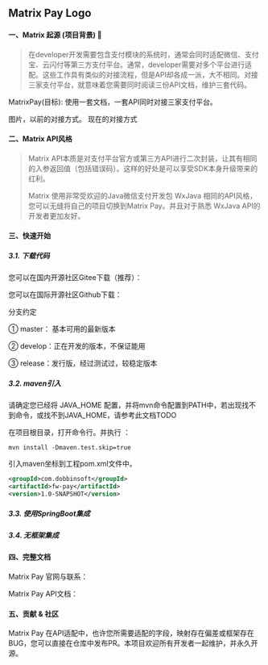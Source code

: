 ## Matrix Pay Logo

#### 一、Matrix 起源 (项目背景) 🍭 

> 在developer开发需要包含支付模块的系统时，通常会同时适配微信、支付宝、云闪付等第三方支付平台。通常，developer需要对多个平台进行适配。这些工作具有类似的对接流程，但是API却各成一派，大不相同。对接三家支付平台，就意味着您需要同时阅读三份API文档，维护三套代码。

MatrixPay(目标): 使用一套文档，一套API同时对接三家支付平台。

图片，以前的对接方式。 现在的对接方式

#### 二、Matrix API风格

> Matrix API本质是对支付平台官方或第三方API进行二次封装，让其有相同的入参返回值（包括错误码）。这样的好处是可以享受SDK本身升级带来的红利。
>
> Matrix 使用非常受欢迎的Java微信支付开发包 WxJava 相同的API风格，您可以无缝将自己的项目切换到Matrix Pay。并且对于熟悉 WxJava API的开发者更加友好。

#### 三、快速开始

##### 3.1. 下载代码

您可以在国内开源社区Gitee下载（推荐）：

您可以在国际开源社区Github下载：

分支约定

① master： 基本可用的最新版本

② develop：正在开发的版本，不保证能用

③ release：发行版，经过测试过，较稳定版本

##### 3.2. maven引入

请确定您已经将 JAVA_HOME 配置，并将mvn命令配置到PATH中，若出现找不到命令，或找不到JAVA_HOME，请参考此文档TODO

在项目根目录，打开命令行。并执行 ：

```shell
mvn install -Dmaven.test.skip=true
```

引入maven坐标到工程pom.xml文件中。

```xml
<groupId>com.dobbinsoft</groupId>
<artifactId>fw-pay</artifactId>
<version>1.0-SNAPSHOT</version>
```

##### 3.3. 使用SpringBoot集成

##### 3.4. 无框架集成

#### 四、完整文档

Matrix Pay 官网与联系：

Matrix Pay API文档：

#### 五、贡献 & 社区

Matrix Pay 在API适配中，也许您所需要适配的字段，映射存在偏差或框架存在BUG，您可以直接在仓库中发布PR。本项目欢迎所有开发者一起维护，并永久开源。